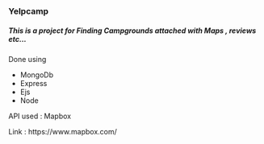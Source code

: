 <h3>Yelpcamp</h3>
<h5>This is a project for Finding Campgrounds attached with Maps , reviews etc...</h5>
<p>Done using</p>
<ul>
    <li>MongoDb</li>
    <li>Express</li>
    <li>Ejs</li>
    <li>Node</li>
</ul>
<p>API used : Mapbox</p>

<p>Link : https://www.mapbox.com/</p>